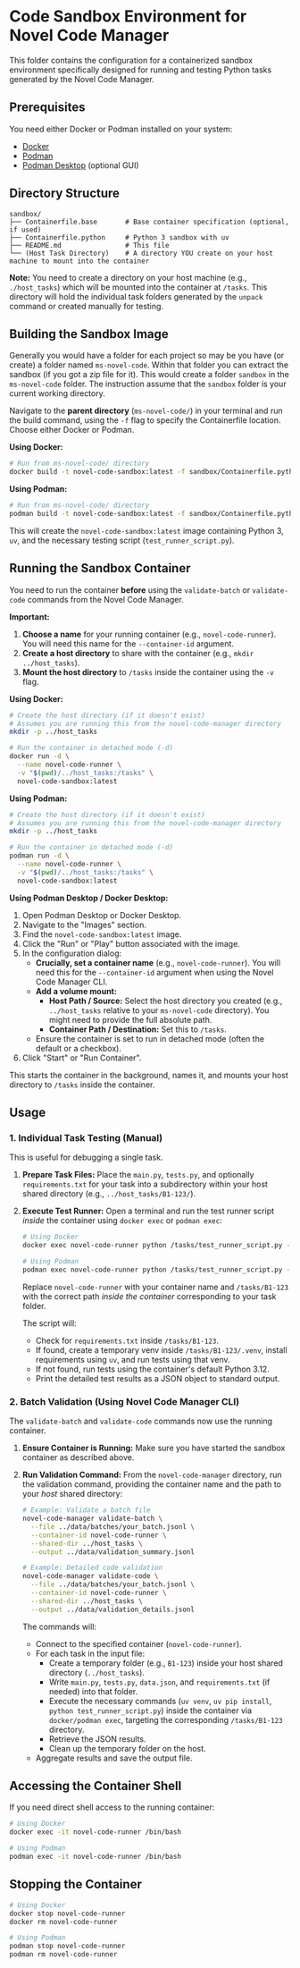 # Code Sandbox Environment for Novel Code Manager

This folder contains the configuration for a containerized sandbox environment specifically designed for running and testing Python tasks generated by the Novel Code Manager.

## Prerequisites

You need either Docker or Podman installed on your system:

- [Docker](https://docs.docker.com/get-docker/)
- [Podman](https://podman.io/getting-started/installation)
- [Podman Desktop](https://podman-desktop.io/) (optional GUI)

## Directory Structure

```
sandbox/
├── Containerfile.base       # Base container specification (optional, if used)
├── Containerfile.python     # Python 3 sandbox with uv
├── README.md                # This file
└── (Host Task Directory)    # A directory YOU create on your host machine to mount into the container
```

**Note:** You need to create a directory on your host machine (e.g., `./host_tasks`) which will be mounted into the container at `/tasks`. This directory will hold the individual task folders generated by the `unpack` command or created manually for testing.

## Building the Sandbox Image

Generally you would have a folder for each project so may be you have (or create) a folder named `ms-novel-code`. Within that folder you can extract the sandbox (if you got a zip file for it). This would create a folder `sandbox` in the `ms-novel-code` folder. The instruction assume that the `sandbox` folder is your current working directory.

Navigate to the **parent directory** (`ms-novel-code/`) in your terminal and run the build command, using the `-f` flag to specify the Containerfile location. Choose either Docker or Podman.

**Using Docker:**

```bash
# Run from ms-novel-code/ directory
docker build -t novel-code-sandbox:latest -f sandbox/Containerfile.python .
```

**Using Podman:**

```bash
# Run from ms-novel-code/ directory
podman build -t novel-code-sandbox:latest -f sandbox/Containerfile.python .
```

This will create the `novel-code-sandbox:latest` image containing Python 3, `uv`, and the necessary testing script (`test_runner_script.py`).

## Running the Sandbox Container

You need to run the container **before** using the `validate-batch` or `validate-code` commands from the Novel Code Manager.

**Important:**
1.  **Choose a name** for your running container (e.g., `novel-code-runner`). You will need this name for the `--container-id` argument.
2.  **Create a host directory** to share with the container (e.g., `mkdir ../host_tasks`).
3.  **Mount the host directory** to `/tasks` inside the container using the `-v` flag.

**Using Docker:**

```bash
# Create the host directory (if it doesn't exist)
# Assumes you are running this from the novel-code-manager directory
mkdir -p ../host_tasks

# Run the container in detached mode (-d)
docker run -d \
  --name novel-code-runner \
  -v "$(pwd)/../host_tasks:/tasks" \
  novel-code-sandbox:latest
```

**Using Podman:**

```bash
# Create the host directory (if it doesn't exist)
# Assumes you are running this from the novel-code-manager directory
mkdir -p ../host_tasks

# Run the container in detached mode (-d)
podman run -d \
  --name novel-code-runner \
  -v "$(pwd)/../host_tasks:/tasks" \
  novel-code-sandbox:latest
```

**Using Podman Desktop / Docker Desktop:**

1.  Open Podman Desktop or Docker Desktop.
2.  Navigate to the "Images" section.
3.  Find the `novel-code-sandbox:latest` image.
4.  Click the "Run" or "Play" button associated with the image.
5.  In the configuration dialog:
    *   **Crucially, set a container name** (e.g., `novel-code-runner`). You will need this for the `--container-id` argument when using the Novel Code Manager CLI.
    *   **Add a volume mount:**
        *   **Host Path / Source:** Select the host directory you created (e.g., `../host_tasks` relative to your `ms-novel-code` directory). You might need to provide the full absolute path.
        *   **Container Path / Destination:** Set this to `/tasks`.
    *   Ensure the container is set to run in detached mode (often the default or a checkbox).
6.  Click "Start" or "Run Container".

This starts the container in the background, names it, and mounts your host directory to `/tasks` inside the container.

## Usage

### 1. Individual Task Testing (Manual)

This is useful for debugging a single task.

1.  **Prepare Task Files:** Place the `main.py`, `tests.py`, and optionally `requirements.txt` for your task into a subdirectory within your host shared directory (e.g., `../host_tasks/B1-123/`).
2.  **Execute Test Runner:** Open a terminal and run the test runner script *inside* the container using `docker exec` or `podman exec`:

    ```bash
    # Using Docker
    docker exec novel-code-runner python /tasks/test_runner_script.py --task-dir /tasks/B1-123

    # Using Podman
    podman exec novel-code-runner python /tasks/test_runner_script.py --task-dir /tasks/B1-123
    ```

    Replace `novel-code-runner` with your container name and `/tasks/B1-123` with the correct path *inside the container* corresponding to your task folder.

    The script will:
    *   Check for `requirements.txt` inside `/tasks/B1-123`.
    *   If found, create a temporary venv inside `/tasks/B1-123/.venv`, install requirements using `uv`, and run tests using that venv.
    *   If not found, run tests using the container's default Python 3.12.
    *   Print the detailed test results as a JSON object to standard output.

### 2. Batch Validation (Using Novel Code Manager CLI)

The `validate-batch` and `validate-code` commands now use the running container.

1.  **Ensure Container is Running:** Make sure you have started the sandbox container as described above.
2.  **Run Validation Command:** From the `novel-code-manager` directory, run the validation command, providing the container name and the path to your *host* shared directory:

    ```bash
    # Example: Validate a batch file
    novel-code-manager validate-batch \
      --file ../data/batches/your_batch.jsonl \
      --container-id novel-code-runner \
      --shared-dir ../host_tasks \
      --output ../data/validation_summary.jsonl

    # Example: Detailed code validation
    novel-code-manager validate-code \
      --file ../data/batches/your_batch.jsonl \
      --container-id novel-code-runner \
      --shared-dir ../host_tasks \
      --output ../data/validation_details.jsonl
    ```

    The commands will:
    *   Connect to the specified container (`novel-code-runner`).
    *   For each task in the input file:
        *   Create a temporary folder (e.g., `B1-123`) inside your host shared directory (`../host_tasks`).
        *   Write `main.py`, `tests.py`, `data.json`, and `requirements.txt` (if needed) into that folder.
        *   Execute the necessary commands (`uv venv`, `uv pip install`, `python test_runner_script.py`) inside the container via `docker/podman exec`, targeting the corresponding `/tasks/B1-123` directory.
        *   Retrieve the JSON results.
        *   Clean up the temporary folder on the host.
    *   Aggregate results and save the output file.

## Accessing the Container Shell

If you need direct shell access to the running container:

```bash
# Using Docker
docker exec -it novel-code-runner /bin/bash

# Using Podman
podman exec -it novel-code-runner /bin/bash
```

## Stopping the Container

```bash
# Using Docker
docker stop novel-code-runner
docker rm novel-code-runner

# Using Podman
podman stop novel-code-runner
podman rm novel-code-runner
```
